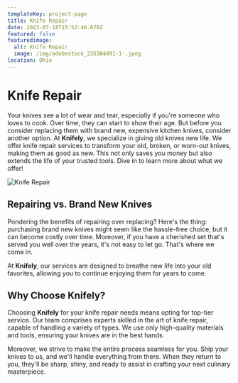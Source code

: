```yaml
---
templateKey: project-page
title: Knife Repair
date: 2023-07-18T15:52:46.676Z
featured: false
featuredimage:
  alt: Knife Repair
  image: /img/adobestock_226384891-1-.jpeg
location: Ohio
---
```

# **Knife Repair**

Your knives see a lot of wear and tear, especially if you're someone who loves to cook. Over time, they can start to show their age. But before you consider replacing them with brand new, expensive kitchen knives, consider another option. At **Knifely**, we specialize in giving old knives new life. We offer knife repair services to transform your old, broken, or worn-out knives, making them as good as new. This not only saves you money but also extends the life of your trusted tools. Dive in to learn more about what we offer!

![Knife Repair](http://xb1.342.myftpupload.com/wp-content/uploads/2022/04/dreamstime_xxl_181002066-scaled.jpg)

## **Repairing vs. Brand New Knives**

Pondering the benefits of repairing over replacing? Here's the thing: purchasing brand new knives might seem like the hassle-free choice, but it can become costly over time. Moreover, if you have a cherished set that's served you well over the years, it's not easy to let go. That's where we come in.

At **Knifely**, our services are designed to breathe new life into your old favorites, allowing you to continue enjoying them for years to come.

## **Why Choose Knifely?**

Choosing **Knifely** for your knife repair needs means opting for top-tier service. Our team comprises experts skilled in the art of knife repair, capable of handling a variety of types. We use only high-quality materials and tools, ensuring your knives are in the best hands.

Moreover, we strive to make the entire process seamless for you. Ship your knives to us, and we'll handle everything from there. When they return to you, they'll be sharp, shiny, and ready to assist in crafting your next culinary masterpiece.

